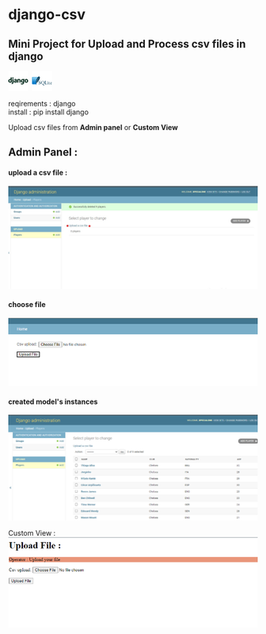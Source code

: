 # django-csv
## Mini Project for Upload and Process csv files in django


 <img src="https://github.com/devicons/devicon/blob/master/icons/django/django-plain-wordmark.svg"  title="Django" alt="Django" width="40" height="40"/>&nbsp;
 <img src="https://github.com/devicons/devicon/blob/master/icons/sqlite/sqlite-original-wordmark.svg" title="Sqlite"  alt="Sqlite" width="40" height="40"/>&nbsp;
  
  
  reqirements : django <br>
  install : pip install django
  
  Upload csv files from <b>Admin panel</b> or <b>Custom View</b>
  

  
  <h2>Admin Panel :</h2>

  <h4>upload a csv file :</h4>
  <img src='readme/1.png' />

  <h4>choose file</h4>
  <img src='readme/2.png' />

  <h4>created model's instances</h4>
  <img src='readme/3.png' />

  Custom View :
  <img src='readme/4.png' />
 
  
  


